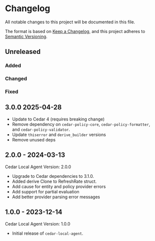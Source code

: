 # Changelog

All notable changes to this project will be documented in this file.

The format is based on [Keep a Changelog](https://keepachangelog.com/en/1.0.0/),
and this project adheres to [Semantic Versioning](https://semver.org/spec/v2.0.0.html).

## Unreleased

### Added

### Changed

### Fixed

## 3.0.0 2025-04-28
- Update to Cedar 4 (requires breaking change)
- Remove dependency on `cedar-policy-core`, `cedar-policy-formatter`, and `cedar-policy-validator`.
- Update `thiserror` and `derive_builder` versions
- Remove unused deps

## 2.0.0 - 2024-03-13
Cedar Local Agent Version: 2.0.0
- Upgrade to Cedar dependencies to 3.1.0.
- Added derive Clone to RefreshRate struct.
- Add cause for entity and policy provider errors
- Add support for partial evaluation
- Add better provider parsing error messages

## 1.0.0 - 2023-12-14
Cedar Local Agent Version: 1.0.0
- Initial release of `cedar-local-agent`.
